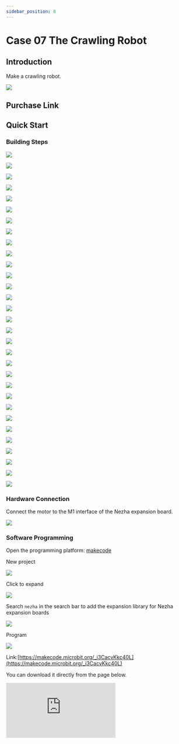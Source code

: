 ```yaml
---
sidebar_position: 8
---
```


# Case 07 The Crawling Robot

## Introduction

Make a crawling robot.


![](./images/nezha-inventors-kit-v2-case-07-01.png)

## Purchase Link



## Quick Start

### Building Steps

![](./images/nezha-inventors-kit-v2-step-07-01.png)

![](./images/nezha-inventors-kit-v2-step-07-02.png)

![](./images/nezha-inventors-kit-v2-step-07-03.png)

![](./images/nezha-inventors-kit-v2-step-07-04.png)

![](./images/nezha-inventors-kit-v2-step-07-05.png)

![](./images/nezha-inventors-kit-v2-step-07-06.png)

![](./images/nezha-inventors-kit-v2-step-07-07.png)

![](./images/nezha-inventors-kit-v2-step-07-08.png)

![](./images/nezha-inventors-kit-v2-step-07-09.png)

![](./images/nezha-inventors-kit-v2-step-07-10.png)

![](./images/nezha-inventors-kit-v2-step-07-11.png)

![](./images/nezha-inventors-kit-v2-step-07-12.png)

![](./images/nezha-inventors-kit-v2-step-07-13.png)

![](./images/nezha-inventors-kit-v2-step-07-14.png)

![](./images/nezha-inventors-kit-v2-step-07-15.png)

![](./images/nezha-inventors-kit-v2-step-07-16.png)

![](./images/nezha-inventors-kit-v2-step-07-17.png)

![](./images/nezha-inventors-kit-v2-step-07-18.png)

![](./images/nezha-inventors-kit-v2-step-07-19.png)

![](./images/nezha-inventors-kit-v2-step-07-20.png)

![](./images/nezha-inventors-kit-v2-step-07-21.png)

![](./images/nezha-inventors-kit-v2-step-07-22.png)

![](./images/nezha-inventors-kit-v2-step-07-23.png)

![](./images/nezha-inventors-kit-v2-step-07-24.png)

![](./images/nezha-inventors-kit-v2-step-07-25.png)

![](./images/nezha-inventors-kit-v2-step-07-26.png)

![](./images/nezha-inventors-kit-v2-step-07-27.png)

![](./images/nezha-inventors-kit-v2-step-07-28.png)

![](./images/nezha-inventors-kit-v2-step-07-29.png)

![](./images/nezha-inventors-kit-v2-step-07-30.png)

![](./images/nezha-inventors-kit-v2-step-07-31.png)

### Hardware Connection

Connect the motor to the M1 interface of the Nezha expansion board.

![](./images/nezha-inventors-kit-v2-case-07-02.png)

### Software Programming

Open the programming platform: [makecode](https://makecode.microbit.org/#)

New project

![](./images/nezha-inventors-kit-v2-case-19-03.png)

Click to expand

![](./images/nezha-inventors-kit-v2-case-19-04.png)

Search `nezha` in the search bar to add the expansion library for Nezha expansion boards

![](./images/nezha-inventors-kit-v2-case-19-06.png)

Program

![](./images/nezha-inventors-kit-v2-case-07-07.png)


Link:[https://makecode.microbit.org/_i3CacvKkc40L](https://makecode.microbit.org/_i3CacvKkc40L)

You can download it directly from the page below.

<div
    style={{
        position: 'relative',
        paddingBottom: '60%',
        overflow: 'hidden',
    }}
>
    <iframe
        src="https://makecode.microbit.org/_i3CacvKkc40L"
        frameborder="0"
        sandbox="allow-popups allow-forms allow-scripts allow-same-origin"
        style={{
            position: 'absolute',
            width: '100%',
            height: '100%',
        }}
    />
</div>

### Result

Press the A button on the micro:bit, the robot crawls forward, press the B button on the micro:bit, the robot stops crawling.

![](./images/nezha-inventors-kit-v2-case-07.gif)
